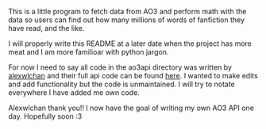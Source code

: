 This is a little program to fetch data from AO3 and perform math with the data so users can find out how many millions of words of fanfiction they have read, and the like. 

I will properly write this README at a later date when the project has more meat and I am more familioar with python jargon. 

For now I need to say all code in the ao3api directory was written by [alexwlchan](https://github.com/alexwlchan) and their full api code can be found [here](https://github.com/alexwlchan/ao3). I wanted to make edits and add functionality but the code is unmaintained. I will try to notate everywhere I have added me own code. 

Alexwlchan thank you!! I now have the goal of writing my own AO3 API one day. Hopefully soon :3